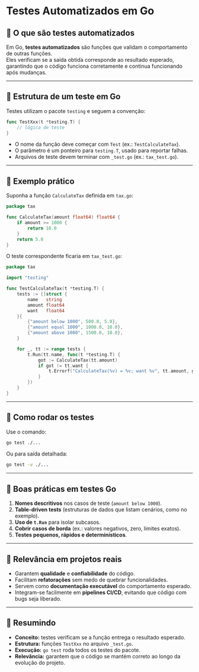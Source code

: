 # Testes Automatizados em Go

## 🔹 O que são testes automatizados
Em Go, **testes automatizados** são funções que validam o comportamento de outras funções.  
Eles verificam se a saída obtida corresponde ao resultado esperado, garantindo que o código funciona corretamente e continua funcionando após mudanças.

---

## 🔹 Estrutura de um teste em Go
Testes utilizam o pacote `testing` e seguem a convenção:

```go
func TestXxx(t *testing.T) {
    // lógica de teste
}
```

- O nome da função deve começar com `Test` (ex.: `TestCalculateTax`).  
- O parâmetro é um ponteiro para `testing.T`, usado para reportar falhas.  
- Arquivos de teste devem terminar com `_test.go` (ex.: `tax_test.go`).

---

## 🔹 Exemplo prático
Suponha a função `CalculateTax` definida em `tax.go`:

```go
package tax

func CalculateTax(amount float64) float64 {
    if amount >= 1000 {
        return 10.0
    }
    return 5.0
}
```

O teste correspondente ficaria em `tax_test.go`:

```go
package tax

import "testing"

func TestCalculateTax(t *testing.T) {
    tests := []struct {
        name   string
        amount float64
        want   float64
    }{
        {"amount below 1000", 500.0, 5.0},
        {"amount equal 1000", 1000.0, 10.0},
        {"amount above 1000", 1500.0, 10.0},
    }

    for _, tt := range tests {
        t.Run(tt.name, func(t *testing.T) {
            got := CalculateTax(tt.amount)
            if got != tt.want {
                t.Errorf("CalculateTax(%v) = %v; want %v", tt.amount, got, tt.want)
            }
        })
    }
}
```

---

## 🔹 Como rodar os testes
Use o comando:

```bash
go test ./...
```

Ou para saída detalhada:

```bash
go test -v ./...
```

---

## 🔹 Boas práticas em testes Go
1. **Nomes descritivos** nos casos de teste (`amount below 1000`).  
2. **Table-driven tests** (estruturas de dados que listam cenários, como no exemplo).  
3. **Uso de `t.Run`** para isolar subcasos.  
4. **Cobrir casos de borda** (ex.: valores negativos, zero, limites exatos).  
5. **Testes pequenos, rápidos e determinísticos**.  

---

## 🔹 Relevância em projetos reais
- Garantem **qualidade** e **confiabilidade** do código.  
- Facilitam **refatorações** sem medo de quebrar funcionalidades.  
- Servem como **documentação executável** do comportamento esperado.  
- Integram-se facilmente em **pipelines CI/CD**, evitando que código com bugs seja liberado.

---

## 🔹 Resumindo
- **Conceito:** testes verificam se a função entrega o resultado esperado.  
- **Estrutura:** funções `TestXxx` no arquivo `_test.go`.  
- **Execução:** `go test` roda todos os testes do pacote.  
- **Relevância:** garantem que o código se mantém correto ao longo da evolução do projeto.
